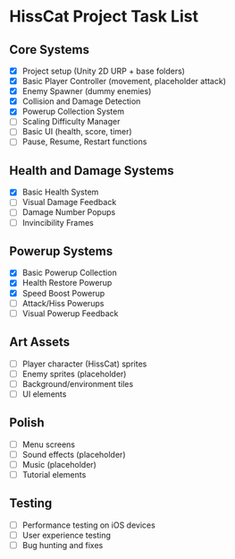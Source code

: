 # HissCat Project Task List

## Core Systems
- [x] Project setup (Unity 2D URP + base folders)
- [x] Basic Player Controller (movement, placeholder attack)
- [x] Enemy Spawner (dummy enemies)
- [x] Collision and Damage Detection
- [x] Powerup Collection System
- [ ] Scaling Difficulty Manager
- [ ] Basic UI (health, score, timer)
- [ ] Pause, Resume, Restart functions

## Health and Damage Systems
- [x] Basic Health System
- [ ] Visual Damage Feedback
- [ ] Damage Number Popups
- [ ] Invincibility Frames

## Powerup Systems
- [x] Basic Powerup Collection
- [x] Health Restore Powerup
- [x] Speed Boost Powerup
- [ ] Attack/Hiss Powerups
- [ ] Visual Powerup Feedback

## Art Assets
- [ ] Player character (HissCat) sprites
- [ ] Enemy sprites (placeholder)
- [ ] Background/environment tiles
- [ ] UI elements

## Polish
- [ ] Menu screens
- [ ] Sound effects (placeholder)
- [ ] Music (placeholder)
- [ ] Tutorial elements

## Testing
- [ ] Performance testing on iOS devices
- [ ] User experience testing
- [ ] Bug hunting and fixes